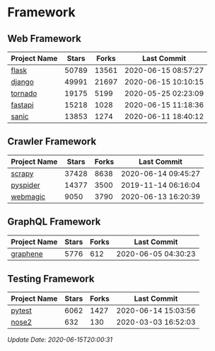 # Framework

## Web Framework

| Project Name | Stars | Forks | Last Commit |
| ------------ | ----- | ----- | ----------- |
| [flask](https://github.com/pallets/flask) | 50789 | 13561 | 2020-06-15 08:57:27 |
| [django](https://github.com/django/django) | 49991 | 21697 | 2020-06-15 10:10:15 |
| [tornado](https://github.com/tornadoweb/tornado) | 19175 | 5199 | 2020-05-25 02:23:09 |
| [fastapi](https://github.com/tiangolo/fastapi) | 15218 | 1028 | 2020-06-15 11:18:36 |
| [sanic](https://github.com/huge-success/sanic) | 13853 | 1274 | 2020-06-11 18:40:12 |

## Crawler Framework

| Project Name | Stars | Forks | Last Commit |
| ------------ | ----- | ----- | ----------- |
| [scrapy](https://github.com/scrapy/scrapy) | 37428 | 8638 | 2020-06-14 09:45:27 |
| [pyspider](https://github.com/binux/pyspider) | 14377 | 3500 | 2019-11-14 06:16:04 |
| [webmagic](https://github.com/code4craft/webmagic) | 9050 | 3790 | 2020-06-13 16:20:39 |

## GraphQL Framework

| Project Name | Stars | Forks | Last Commit |
| ------------ | ----- | ----- | ----------- |
| [graphene](https://github.com/graphql-python/graphene) | 5776 | 612 | 2020-06-05 04:30:23 |

## Testing Framework

| Project Name | Stars | Forks | Last Commit |
| ------------ | ----- | ----- | ----------- |
| [pytest](https://github.com/pytest-dev/pytest) | 6062 | 1427 | 2020-06-14 15:03:56 |
| [nose2](https://github.com/nose-devs/nose2) | 632 | 130 | 2020-03-03 16:52:03 |

*Update Date: 2020-06-15T20:00:31*